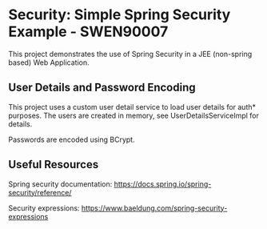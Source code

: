 # Security: Simple Spring Security Example - SWEN90007 

This project demonstrates the use of Spring Security in a JEE (non-spring based) Web Application.

## User Details and Password Encoding

This project uses a custom user detail service to load user details for auth* purposes. The users are created in memory, see UserDetailsServiceImpl for details.

Passwords are encoded using BCrypt.

## Useful Resources

Spring security documentation:
https://docs.spring.io/spring-security/reference/

Security expressions:
https://www.baeldung.com/spring-security-expressions


